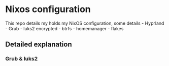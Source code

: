 # Nixos configuration
This repo details my holds my NixOS configuration, some details
    - Hyprland
    - Grub
    - luks2 encrypted
    - btrfs
    - homemanager
    - flakes

## Detailed explanation
### Grub & luks2

